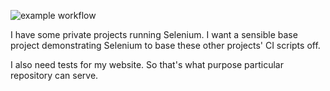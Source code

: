 ![example workflow](https://github.com/ployt0/headless_selenium/actions/workflows/CI.yml/badge.svg)

I have some private projects running Selenium. I want a sensible base project demonstrating Selenium to base these other projects' CI scripts off.

I also need tests for my website. So that's what purpose particular repository can serve.